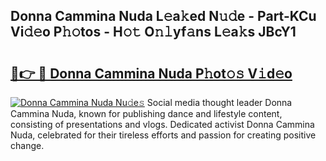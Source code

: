 ## Donna Cammina Nuda L𝚎a𝚔ed N𝚞𝚍e - Part-KCu Vi𝚍𝚎o P𝚑𝚘tos - H𝚘𝚝 O𝚗𝚕yf𝚊ns L𝚎a𝚔s JBcY1

# <h2><a href="http://kf5l6g.oniu.top/?m=Donna+Cammina+Nuda">🔗👉 🔴 Donna Cammina Nuda P𝚑ot𝚘𝚜 V𝚒d𝚎o</a></h2>

[![Donna Cammina Nuda Nu𝚍e𝚜](https://i.imgur.com/0qMVB7G.gif)](http://kf5l6g.oniu.top/?m=Donna+Cammina+Nuda)
Social media thought leader Donna Cammina Nuda, known for publishing dance and lifestyle content, consisting of presentations and vlogs. Dedicated activist Donna Cammina Nuda, celebrated for their tireless efforts and passion for creating positive change.  

